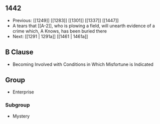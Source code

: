 ## 1442
- Previous: [[1249]] [[1283]] [[1301]] [[1337]] [[1447]] 
- A tears that [[A-2]], who is plowing a field, will unearth evidence of a crime which, A Knows, has been buried there
- Next: [[1291 | 1291a]] [[1461 | 1461a]] 

## B Clause
- Becoming Involved with Conditions in Which Misfortune is Indicated

## Group
- Enterprise

### Subgroup
- Mystery

